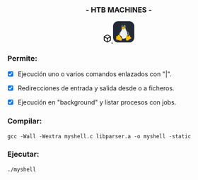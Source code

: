 
<h3 align="center">- HTB MACHINES -</h3>

<p align="center">
  <a href="https://skillicons.dev">
    <img src="./_icons/htb.svg" width="18">
    <img src="./_icons/Linux-Dark.svg" width="48">
  </a>
</p>

<h3>Permite:</h3>

- [x] Ejecución uno o varios comandos enlazados con "|".
- [x] Redirecciones de entrada y salida desde o a ficheros.
- [x] Ejecución en "background" y listar procesos con jobs.


<h3>Compilar:</h3>

```
gcc -Wall -Wextra myshell.c libparser.a -o myshell -static
```

<h3>Ejecutar:</h3>

```
./myshell
```
